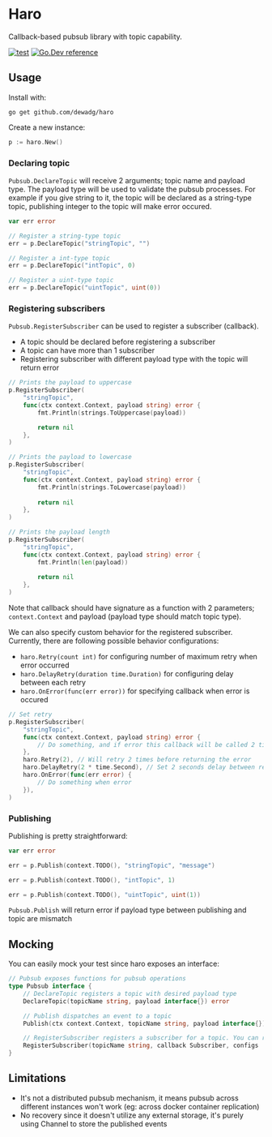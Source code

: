 # Haro

Callback-based pubsub library with topic capability.

[![test](https://github.com/dewadg/haro/workflows/Tests/badge.svg?branch=master "test")](https://github.com/dewadg/haro/actions)
[![Go.Dev reference](https://img.shields.io/badge/go.dev-reference-blue?logo=go&logoColor=white)](https://pkg.go.dev/github.com/dewadg/haro?tab=doc)

## Usage

Install with:
```
go get github.com/dewadg/haro
```

Create a new instance:
```go
p := haro.New()
```

### Declaring topic
`Pubsub.DeclareTopic` will receive 2 arguments; topic name and payload type. The payload type will be used to validate the pubsub processes. For example if you give string to it, the topic will be declared as a string-type topic, publishing integer to the topic will make error occured.
```go
var err error

// Register a string-type topic
err = p.DeclareTopic("stringTopic", "")

// Register a int-type topic
err = p.DeclareTopic("intTopic", 0)

// Register a uint-type topic
err = p.DeclareTopic("uintTopic", uint(0))
```

### Registering subscribers
`Pubsub.RegisterSubscriber` can be used to register a subscriber (callback).

- A topic should be declared before registering a subscriber
- A topic can have more than 1 subscriber
- Registering subscriber with different payload type with the topic will return error

```go
// Prints the payload to uppercase
p.RegisterSubscriber(
    "stringTopic",
    func(ctx context.Context, payload string) error {
        fmt.Println(strings.ToUppercase(payload))

        return nil
    },
)

// Prints the payload to lowercase
p.RegisterSubscriber(
    "stringTopic",
    func(ctx context.Context, payload string) error {
        fmt.Println(strings.ToLowercase(payload))
        
        return nil
    },
)

// Prints the payload length
p.RegisterSubscriber(
    "stringTopic",
    func(ctx context.Context, payload string) error {
        fmt.Println(len(payload))
        
        return nil
    },
)
```

Note that callback should have signature as a function with 2 parameters; `context.Context` and payload (payload type should match topic type).

We can also specify custom behavior for the registered subscriber. Currently, there are following possible behavior configurations:
- `haro.Retry(count int)` for configuring number of maximum retry when error occurred
- `haro.DelayRetry(duration time.Duration)` for configuring delay between each retry
- `haro.OnError(func(err error))` for specifying callback when error is occured

```go
// Set retry
p.RegisterSubscriber(
    "stringTopic",
    func(ctx context.Context, payload string) error {
        // Do something, and if error this callback will be called 2 times more
    },
    haro.Retry(2), // Will retry 2 times before returning the error
    haro.DelayRetry(2 * time.Second), // Set 2 seconds delay between retry
    haro.OnError(func(err error) {
        // Do something when error
    }),
)
```

### Publishing
Publishing is pretty straightforward:

```go
var err error

err = p.Publish(context.TODO(), "stringTopic", "message")

err = p.Publish(context.TODO(), "intTopic", 1)

err = p.Publish(context.TODO(), "uintTopic", uint(1))
```

`Pubsub.Publish` will return error if payload type between publishing and topic are mismatch

## Mocking
You can easily mock your test since haro exposes an interface:
```go
// Pubsub exposes functions for pubsub operations
type Pubsub interface {
	// DeclareTopic registers a topic with desired payload type
	DeclareTopic(topicName string, payload interface{}) error

	// Publish dispatches an event to a topic
	Publish(ctx context.Context, topicName string, payload interface{}) error

	// RegisterSubscriber registers a subscriber for a topic. You can register more than 1 subscriber
	RegisterSubscriber(topicName string, callback Subscriber, configs ...ConfigFunc) error
}
```

## Limitations

- It's not a distributed pubsub mechanism, it means pubsub across different instances won't work (eg: across docker container replication)
- No recovery since it doesn't utilize any external storage, it's purely using Channel to store the published events 
